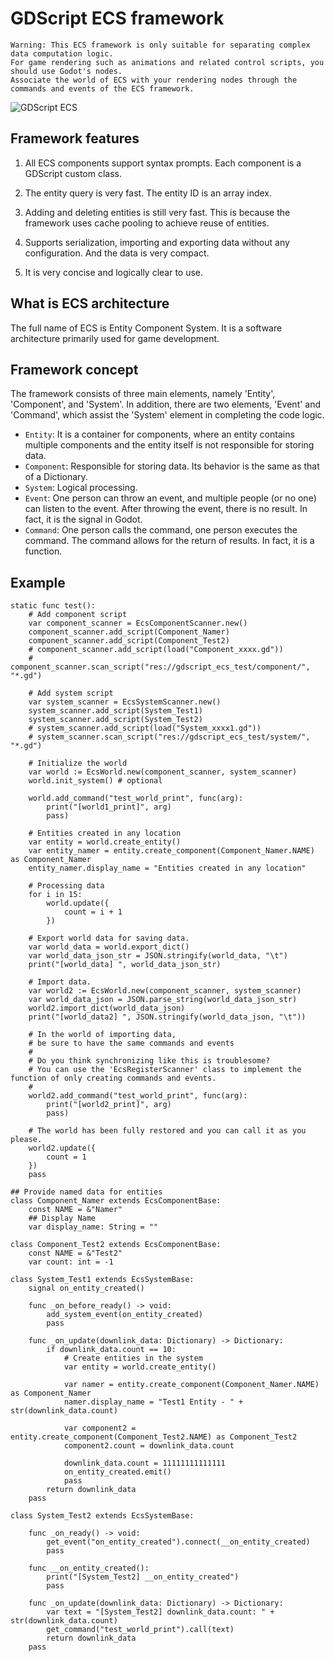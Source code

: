 # GDScript ECS framework


	Warning: This ECS framework is only suitable for separating complex data computation logic.
	For game rendering such as animations and related control scripts, you should use Godot's nodes.
	Associate the world of ECS with your rendering nodes through the commands and events of the ECS framework.


![GDScript ECS](https://github.com/yihrmc/gdscript-ecs/assets/40130751/5e70fac2-88f5-4789-92bf-7a06fb8d29c5)



## Framework features

1. All ECS components support syntax prompts. Each component is a GDScript custom class.

2. The entity query is very fast. The entity ID is an array index.

3. Adding and deleting entities is still very fast. This is because the framework uses cache pooling to achieve reuse of entities.

4. Supports serialization, importing and exporting data without any configuration. And the data is very compact.

5. It is very concise and logically clear to use.


## What is ECS architecture

The full name of ECS is Entity Component System. It is a software architecture primarily used for game development.


## Framework concept

The framework consists of three main elements, namely 'Entity', 'Component', and 'System'.
In addition, there are two elements, 'Event' and 'Command', which assist the 'System' element in completing the code logic.

- `Entity`: It is a container for components, where an entity contains multiple components and the entity itself is not responsible for storing data.
- `Component`: Responsible for storing data. Its behavior is the same as that of a Dictionary.
- `System`: Logical processing.
- `Event`: One person can throw an event, and multiple people (or no one) can listen to the event. After throwing the event, there is no result. In fact, it is the signal in Godot.
- `Command`: One person calls the command, one person executes the command. The command allows for the return of results. In fact, it is a function.

## Example
```gdscript
static func test():
	# Add component script
	var component_scanner = EcsComponentScanner.new()
	component_scanner.add_script(Component_Namer)
	component_scanner.add_script(Component_Test2)
	# component_scanner.add_script(load("Component_xxxx.gd"))
	# component_scanner.scan_script("res://gdscript_ecs_test/component/", "*.gd")

	# Add system script
	var system_scanner = EcsSystemScanner.new()
	system_scanner.add_script(System_Test1)
	system_scanner.add_script(System_Test2)
	# system_scanner.add_script(load("System_xxxx1.gd"))
	# system_scanner.scan_script("res://gdscript_ecs_test/system/", "*.gd")

	# Initialize the world
	var world := EcsWorld.new(component_scanner, system_scanner)
	world.init_system() # optional

	world.add_command("test_world_print", func(arg):
		print("[world1_print]", arg)
		pass)

	# Entities created in any location
	var entity = world.create_entity()
	var entity_namer = entity.create_component(Component_Namer.NAME) as Component_Namer
	entity_namer.display_name = "Entities created in any location"

	# Processing data
	for i in 15:
		world.update({
			count = i + 1
		})

	# Export world data for saving data.
	var world_data = world.export_dict()
	var world_data_json_str = JSON.stringify(world_data, "\t")
	print("[world_data] ", world_data_json_str)

	# Import data.
	var world2 := EcsWorld.new(component_scanner, system_scanner)
	var world_data_json = JSON.parse_string(world_data_json_str)
	world2.import_dict(world_data_json)
	print("[world_data2] ", JSON.stringify(world_data_json, "\t"))

	# In the world of importing data,
	# be sure to have the same commands and events
	#
	# Do you think synchronizing like this is troublesome?
	# You can use the 'EcsRegisterScanner' class to implement the function of only creating commands and events.
	#
	world2.add_command("test_world_print", func(arg):
		print("[world2_print]", arg)
		pass)

	# The world has been fully restored and you can call it as you please.
	world2.update({
		count = 1
	})
	pass

## Provide named data for entities
class Component_Namer extends EcsComponentBase:
	const NAME = &"Namer"
	## Display Name
	var display_name: String = ""

class Component_Test2 extends EcsComponentBase:
	const NAME = &"Test2"
	var count: int = -1

class System_Test1 extends EcsSystemBase:
	signal on_entity_created()

	func _on_before_ready() -> void:
		add_system_event(on_entity_created)
		pass

	func _on_update(downlink_data: Dictionary) -> Dictionary:
		if downlink_data.count == 10:
			# Create entities in the system
			var entity = world.create_entity()

			var namer = entity.create_component(Component_Namer.NAME) as Component_Namer
			namer.display_name = "Test1 Entity - " + str(downlink_data.count)

			var component2 = entity.create_component(Component_Test2.NAME) as Component_Test2
			component2.count = downlink_data.count

			downlink_data.count = 11111111111111
			on_entity_created.emit()
			pass
		return downlink_data
	pass

class System_Test2 extends EcsSystemBase:

	func _on_ready() -> void:
		get_event("on_entity_created").connect(__on_entity_created)
		pass

	func __on_entity_created():
		print("[System_Test2] __on_entity_created")
		pass

	func _on_update(downlink_data: Dictionary) -> Dictionary:
		var text = "[System_Test2] downlink_data.count: " + str(downlink_data.count)
		get_command("test_world_print").call(text)
		return downlink_data
	pass
```
